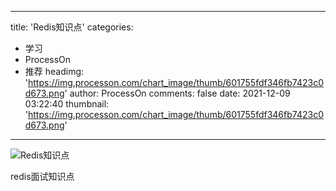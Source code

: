 
---
title: 'Redis知识点'
categories: 
 - 学习
 - ProcessOn
 - 推荐
headimg: 'https://img.processon.com/chart_image/thumb/601755fdf346fb7423c0d673.png'
author: ProcessOn
comments: false
date: 2021-12-09 03:22:40
thumbnail: 'https://img.processon.com/chart_image/thumb/601755fdf346fb7423c0d673.png'
---

<div>   
<img class="thumb" alt="Redis知识点" src="https://img.processon.com/chart_image/thumb/601755fdf346fb7423c0d673.png" referrerpolicy="no-referrer">
<p>redis面试知识点</p>  
</div>
            